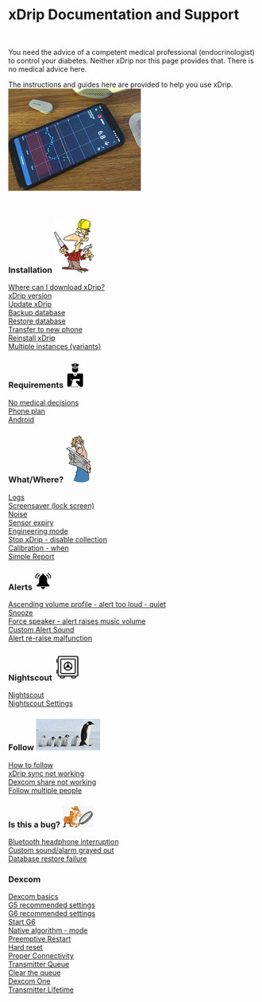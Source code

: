 # xDrip Documentation and Support  
  
<br/>  
  
You need the advice of a competent medical professional (endocrinologist) to control your diabetes. Neither xDrip nor this page provides that. There is no medical advice here.  

The instructions and guides here are provided to help you use xDrip.  
![](./docs/images/xDinaction.png)  
  
<br/>  
  
### Installation  ![](./docs/images/Install.png)
[Where can I download xDrip?](./docs/Download-xDrip.md)  
[xDrip version](./docs/xDrip-Version.md)  
[Update xDrip](./docs/Updates.md)  
[Backup database](./docs/Backup-Database.md)  
[Restore database](./docs/Restore-Database.md)  
[Transfer to new phone](./docs/New-Phone.md)  
[Reinstall xDrip](./docs/Reinstall.md)  
[Multiple instances (variants)](./docs/Variants.md)  
  
  
### Requirements  ![](./docs/images/Requirements.png)  
[No medical decisions](./docs/Medical.md)  
[Phone plan](./docs/Smartphone-Requirements.md)  
[Android](./docs/Android.md)  
  
  
### What/Where?  ![](./docs/images/Directions.png)  
[Logs](./docs/Logs.md)  
[Screensaver (lock screen)](./docs/Screensaver.md)  
[Noise](./docs/Noise.md)  
[Sensor expiry](./docs/Sensor-Expiry.md)  
[Engineering mode](./docs/Engineering-Mode.md)  
[Stop xDrip - disable collection](./docs/Stop-xDrip.md)  
[Calibration - when](./docs/Calibration)  
[Simple Report](./docs/Report.md)  
  
  
### Alerts  ![](./docs/images/Alert.png)  
[Ascending volume profile - alert too loud - quiet](./docs/Ascending-volume-profile.md)  
[Snooze](./docs/Snooze.md)  
[Force speaker - alert raises music volume](./docs/Force-Speaker.md)  
[Custom Alert Sound](./docs/Custom-Alert-Sound.md)  
[Alert re-raise malfunction](./docs/Alert-re‐raise-malfunction.md)  
  
  
### Nightscout  ![](./docs/images/Safe.png)
[Nightscout](./docs/Nightscout.md)  
[Nightscout Settings](./docs/Nightscout-Settings.md)  
  
  
### Follow  ![](./docs/images/Follow.png)  
[How to follow](./docs/How-to-follow.md)  
[xDrip sync not working](./docs/xDrip-Sync-not-working.md)  
[Dexcom share not working](./docs/Dexcom-share-delta-format-change.md)  
[Follow multiple people](./docs/Variants.md)  
  
    
### Is this a bug?  ![](./docs/images/Inspector.png)  
[Bluetooth headphone interruption](./docs/Bluetooth-headphone-interruption.md)  
[Custom sound/alarm grayed out](./docs/Custom-sound-grayed-out.md)  
[Database restore failure](./docs/Database-restore-failure.md)  
  
  
### Dexcom  
[Dexcom basics](./docs/Dexcom-Basics.md)  
[G5 recommended settings](./docs/G5-Recommended-Settings.md)  
[G6 recommended settings](./docs/G6-Recommended-Settings.md)  
[Start G6](./docs/Starting-G6.md)  
[Native algorithm - mode](./docs/Native-Algorithm.md)  
[Preemptive Restart](./docs/Preemptive-Restart.md)  
[Hard reset](./docs/Hard-Reset.md)  
[Proper Connectivity](./docs/Proper-connectivity.md)  
[Transmitter Queue](./docs/Transmitter-Queue.md)  
[Clear the queue](./docs/Clear-queue.md)  
[Dexcom One](./docs/Dexcom-One.md)  
[Transmitter Lifetime](./docs/Transmitter-lifetime.md)  

